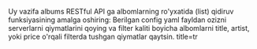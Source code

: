 Uy vazifa
albums RESTful API ga albomlarning ro'yxatida (list) qidiruv funksiyasining amalga oshiring:
Berilgan config yaml fayldan ozizni serverlarni qiymatlarini qoying va filter kaliti boyicha albomlarni title, artist, yoki price o'rqali filterda tushgan qiymatlar qaytsin. 
title=tr

